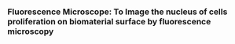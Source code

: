 ###  Fluorescence Microscope: To Image the nucleus of cells proliferation on biomaterial surface by fluorescence microscopy
